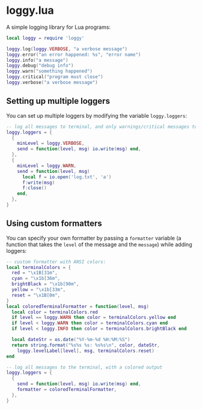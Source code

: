# loggy.lua

A simple logging library for Lua programs:

```lua
local loggy = require 'loggy'

loggy.log(loggy.VERBOSE, "a verbose message")
loggy.error("an error happened: %s", "error name")
loggy.info("a message")
loggy.debug("debug info")
loggy.warn("something happened")
loggy.critical("program must close")
loggy.verbose("a verbose message")
```

## Setting up multiple loggers

You can set up multiple loggers by modifying the variable `loggy.loggers`:

```lua
-- log all messages to terminal, and only warnings/critical messages to a file:
loggy.loggers = {
  {
    minLevel = loggy.VERBOSE,
    send = function(level, msg) io.write(msg) end,
  },
  {
    minLevel = loggy.WARN,
    send = function(level, msg)
      local f = io.open('log.txt', 'a')
      f:write(msg)
      f:close()
    end,
  },
}
```

## Using custom formatters

You can specify your own formatter by passing a `formatter` variable (a function that takes the `level` of the message and the `message`) while adding loggers:

```lua
-- custom formatter with ANSI colors:
local terminalColors = {
  red = "\x1B[31m",
  cyan = "\x1b[36m",
  brightBlack = "\x1b[90m",
  yellow = "\x1b[33m",
  reset = "\x1B[0m",
}
local coloredTerminalFormatter = function(level, msg)
  local color = terminalColors.red
  if level == loggy.WARN then color = terminalColors.yellow end
  if level < loggy.WARN then color = terminalColors.cyan end
  if level < loggy.INFO then color = terminalColors.brightBlack end

  local dateStr = os.date("%Y-%m-%d %H:%M:%S")
  return string.format("%s%s %s: %s%s\n", color, dateStr,
    loggy.levelLabel[level], msg, terminalColors.reset)
end

-- log all messages to the terminal, with a colored output
loggy.loggers = {
  {
    send = function(level, msg) io.write(msg) end,
    formatter = coloredTerminalFormatter,
  },
}
```
